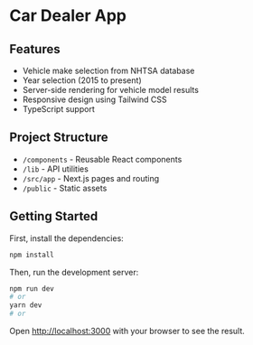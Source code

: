 # Car Dealer App

## Features

- Vehicle make selection from NHTSA database
- Year selection (2015 to present)
- Server-side rendering for vehicle model results
- Responsive design using Tailwind CSS
- TypeScript support

## Project Structure

- `/components` - Reusable React components
- `/lib` - API utilities
- `/src/app` - Next.js pages and routing
- `/public` - Static assets

## Getting Started

First, install the dependencies:

```bash
npm install
```

Then, run the development server:

```bash
npm run dev
# or
yarn dev
# or
```

Open [http://localhost:3000](http://localhost:3000) with your browser to see the result.
